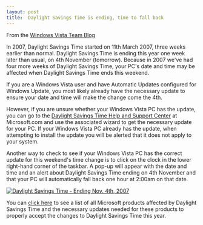 ```yaml
---
layout: post
title:  Daylight Savings Time is ending, time to fall back
---
```

From the [Windows Vista Team Blog](http://windowsvistablog.com/blogs/windowsvista/archive/2007/11/03/daylight-savings-time-is-ending-time-to-fall-back.aspx)

In 2007, Daylight Savings Time started on 11th March 2007, three weeks earlier than normal. Daylight Savings Time is ending this year one week later than usual, on 4th November (tomorrow). Because in 2007 we've had four more weeks of Daylight Savings Time, your PC's date and time may be affected when Daylight Savings Time ends this weekend.

If you are a Windows Vista user and have Automatic Updates configured for Windows Update, you most likely already have the necessary update to ensure your date and time will make the change come the 4th.

However, if you are unsure whether your Windows Vista PC has the update, you can go to the [Daylight Savings Time Help and Support Center](http://support.microsoft.com/gp/cp_dst) at Microsoft.com and use the associated wizard to get the necessary update for your PC. If your Windows Vista PC already has the update, when attempting to install the update you will be alerted that it does not apply to your system.

Another way to check to see if your Windows Vista PC has the correct update for this weekend's time change is to click on the clock in the lower right-hand corner of the taskbar. A pop-up will appear with the date and time and an alert about Daylight Savings Time ending on 4th November and that your PC will automatically fall back one hour at 2:00am on that date.

[![Daylight Savings Time - Ending Nov. 4th, 2007](http://windowsvistablog.com/photos/windows_experience_images/images/490744/original.aspx)](http://windowsvistablog.com/photos/windows_experience_images/images/490744/original.aspx)

You can [click here](http://support.microsoft.com/gp/dst_prodlist) to see a list of all Microsoft products affected by Daylight Savings Time and the necessary updates needed for these products to properly accept the changes to Daylight Savings Time this year.
